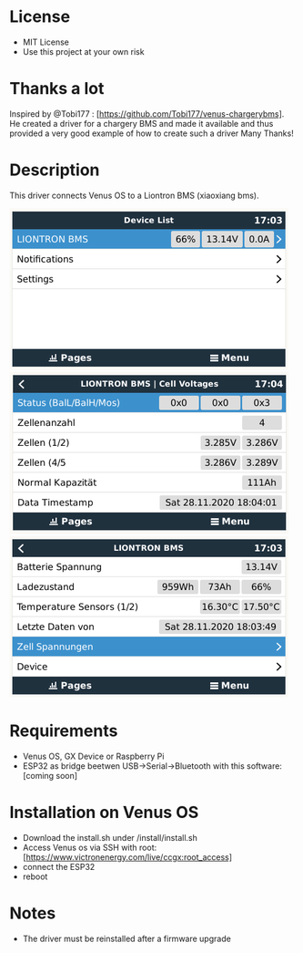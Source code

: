 # License
 - MIT License
 - Use this project at your own risk
# Thanks a lot

Inspired by @Tobi177 : [https://github.com/Tobi177/venus-chargerybms].
He created a driver for a chargery BMS and made it available and thus provided a very good example of how to create such a driver
Many Thanks!

# Description

This driver connects Venus OS to a Liontron BMS (xiaoxiang bms). 

![preview1](https://github.com/capptn/venus-liontronbms/blob/main/img/example1.png)
![preview2](https://github.com/capptn/venus-liontronbms/blob/main/img/example2.png)
![preview3](https://github.com/capptn/venus-liontronbms/blob/main/img/example3.png)

# Requirements

- Venus OS, GX Device or Raspberry Pi
- ESP32 as bridge beetwen USB->Serial->Bluetooth with this software: [coming soon]

# Installation on Venus OS
- Download the install.sh under /install/install.sh
- Access Venus os via SSH with root: [https://www.victronenergy.com/live/ccgx:root_access]
- connect the ESP32
- reboot

# Notes
- The driver must be reinstalled after a firmware upgrade
